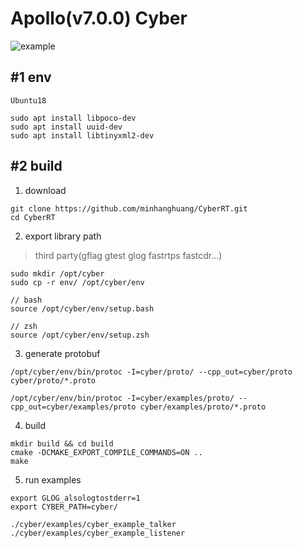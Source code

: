 # Apollo(v7.0.0) Cyber 

![example](docs/example.png)

## #1 env

```shell
Ubuntu18
```

```shell
sudo apt install libpoco-dev
sudo apt install uuid-dev
sudo apt install libtinyxml2-dev 
```


## #2 build

1. download

```shell
git clone https://github.com/minhanghuang/CyberRT.git
cd CyberRT
```

2. export library path

> third party(gflag gtest glog fastrtps fastcdr...)

```shell
sudo mkdir /opt/cyber
sudo cp -r env/ /opt/cyber/env
```

```shell
// bash 
source /opt/cyber/env/setup.bash

// zsh 
source /opt/cyber/env/setup.zsh
```

3. generate protobuf

```shell
/opt/cyber/env/bin/protoc -I=cyber/proto/ --cpp_out=cyber/proto cyber/proto/*.proto

/opt/cyber/env/bin/protoc -I=cyber/examples/proto/ --cpp_out=cyber/examples/proto cyber/examples/proto/*.proto
```

4. build

```shell
mkdir build && cd build
cmake -DCMAKE_EXPORT_COMPILE_COMMANDS=ON ..
make 
```

5. run examples

```shell
export GLOG_alsologtostderr=1
export CYBER_PATH=cyber/
```

```shell
./cyber/examples/cyber_example_talker
./cyber/examples/cyber_example_listener
```
